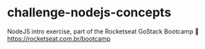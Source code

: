 # challenge-nodejs-concepts

NodeJS intro exercise, part of the Rocketseat GoStack Bootcamp 🚀 https://rocketseat.com.br/bootcamp
